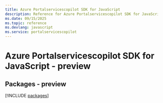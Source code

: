 ```yaml
---
title: Azure Portalservicescopilot SDK for JavaScript
description: Reference for Azure Portalservicescopilot SDK for JavaScript
ms.date: 09/15/2025
ms.topic: reference
ms.devlang: javascript
ms.service: portalservicescopilot
---
```

# Azure Portalservicescopilot SDK for JavaScript - preview
## Packages - preview
[!INCLUDE [packages](portalservicescopilot-index.md)]